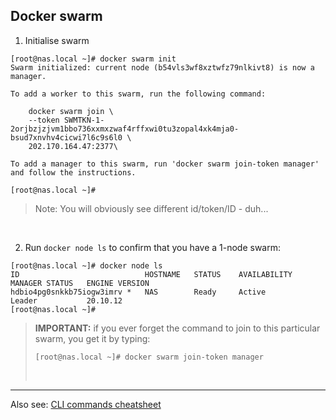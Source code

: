 ## Docker swarm 
1. Initialise swarm

```
[root@nas.local ~]# docker swarm init
Swarm initialized: current node (b54vls3wf8xztwfz79nlkivt8) is now a manager.

To add a worker to this swarm, run the following command:

    docker swarm join \
    --token SWMTKN-1-2orjbzjzjvm1bbo736xxmxzwaf4rffxwi0tu3zopal4xk4mja0-bsud7xnvhv4cicwi7l6c9s6l0 \
    202.170.164.47:2377\

To add a manager to this swarm, run 'docker swarm join-token manager' and follow the instructions.

[root@nas.local ~]#
```

> Note: You will obviously see different id/token/ID - duh...

&nbsp;  

2. Run `docker node ls` to confirm that you have a 1-node swarm:

```
[root@nas.local ~]# docker node ls
ID                            HOSTNAME   STATUS    AVAILABILITY   MANAGER STATUS   ENGINE VERSION
hdbio4pg0snkkb75iogw3imrv *   NAS        Ready     Active         Leader           20.10.12
[root@nas.local ~]#
```

> **IMPORTANT:** if you ever forget the command to join to this particular swarm, you get it by typing:
> ```
> [root@nas.local ~]# docker swarm join-token manager
> ```
> &nbsp;

---

Also see: [CLI commands cheatsheet](appx-1-cli-commands.md)
